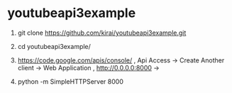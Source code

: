 youtubeapi3example
==================

1. git clone https://github.com/kirai/youtubeapi3example.git

2. cd youtubeapi3example/

3. https://code.google.com/apis/console/ ,  Api Access -> Create Another client -> Web Application , http://0.0.0.0:8000 -> 

4. python -m SimpleHTTPServer 8000

